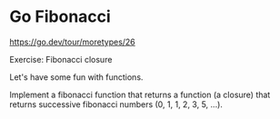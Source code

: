 # Go Fibonacci

https://go.dev/tour/moretypes/26

Exercise: Fibonacci closure

Let's have some fun with functions.

Implement a fibonacci function that returns a function (a closure) that returns successive fibonacci numbers (0, 1, 1, 2, 3, 5, ...).
